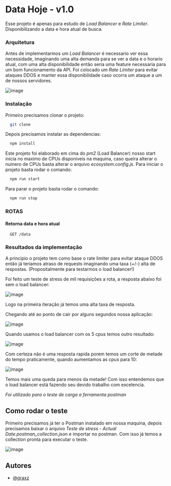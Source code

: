 # Data Hoje - v1.0

Esse projeto é apenas para estudo de *Load Balancer* e *Rate Limiter*. Disponibilizando a data e hora atual de busca.

### Arquitetura
Antes de implementarmos um *Load Balancer* é necessario ver essa necessidade, imaginando uma alta demanda para se ver a data e o horario atual, com uma alta disponibilidade então seria uma feature necessaria para um bom funcionamento da API. Foi colocado um *Rate Limiter* para evitar ataques DDOS e manter essa disponibilidade caso ocorra um ataque a um de nossos servidores.

![image](https://github.com/graxz/actual-date/assets/60474834/e325438e-a2b7-40e9-bc3e-10d55f129a85)

### Instalação

Primeiro precisamos clonar o projeto:

```bash
  git clone
```

Depois precisamos instalar as dependencias:

```bash
  npm install
```

Este projeto foi elaborado em cima do *pm2* (Load Balancer) nosso start inicia no maximo de CPUs disponiveis na maquina, caso queira alterar o numero de CPUs basta alterar o arquivo *ecosystem.config.js*. Para iniciar o projeto basta rodar o comando:

```bash
  npm run start
```

Para parar o projeto basta rodar o comando:

```bash
  npm run stop
```

### ROTAS

#### Retorna data e hora atual

```http
  GET /data
```

### Resultados da implementação
A principio o projeto tem como base o rate limiter para evitar ataque DDOS então já teriamos atraso de requests imaginando uma taxa (+/-) alta de respostas. (Propositalmente para testarmos o load balancer!)

Foi feito um teste de stress de mil requisições a rota, a resposta abaixo foi sem o load balancer:

![image](https://github.com/graxz/actual-date/assets/60474834/1fa96fc6-e87f-481b-897f-8d49efa0ce39)

Logo na primeira iteração já temos uma alta taxa de resposta.

Chegando até ao ponto de cair por alguns segundos nossa aplicação:

![image](https://github.com/graxz/actual-date/assets/60474834/2edd8c14-c0d8-41d2-a8ad-209709af3445)

Quando usamos o load balancer com os 5 cpus temos outro resultado:

![image](https://github.com/graxz/actual-date/assets/60474834/578a965b-11c1-4bf0-84e6-328be56c3cdc)

Com certeza não é uma resposta rapida porem temos um corte de metade do tempo praticamente, quando aumentamos as cpus para 10:

![image](https://github.com/graxz/actual-date/assets/60474834/1f79d88d-a221-4c52-962c-d946c8c9e018)

Temos mais uma queda para menos da metade! Com isso entendemos que o load balancer está fazendo seu devido trabalho com excelencia.

*Foi utilizado para o teste de carga a ferramenta postman*

## Como rodar o teste

Primeiro precisamos já ter o Postman instalado em nossa maquina, depois precisamos baixar o arquivo *Teste de stress - Actual Date.postman_collection.json* e importar no postman. Com isso já temos a collection pronta para executar o teste.

![image](https://github.com/graxz/actual-date/assets/60474834/3789888f-1a01-4644-8fa2-fe46dc890cbd)

## Autores

- [@graxz](https://github.com/graxz)